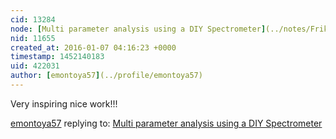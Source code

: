 ```yaml
---
cid: 13284
node: [Multi parameter analysis using a DIY Spectrometer](../notes/Frikkie/03-05-2015/multi-parameter-analysis-using-a-diy-spectrometer)
nid: 11655
created_at: 2016-01-07 04:16:23 +0000
timestamp: 1452140183
uid: 422031
author: [emontoya57](../profile/emontoya57)
---
```


Very inspiring nice work!!!

[emontoya57](../profile/emontoya57) replying to: [Multi parameter analysis using a DIY Spectrometer](../notes/Frikkie/03-05-2015/multi-parameter-analysis-using-a-diy-spectrometer)

